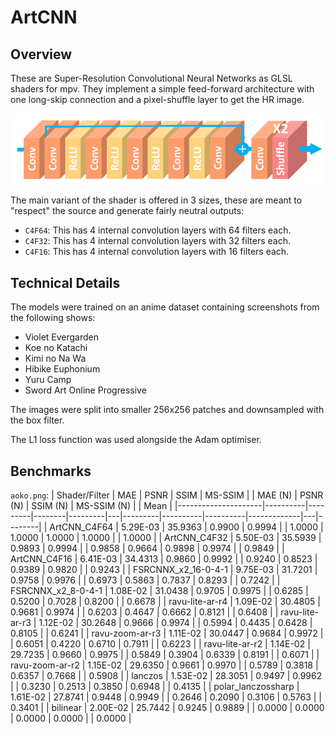# ArtCNN

## Overview
These are Super-Resolution Convolutional Neural Networks as GLSL shaders for mpv. They implement a simple feed-forward architecture with one long-skip connection and a pixel-shuffle layer to get the HR image.

![Model Architecture](./Images/model_architecture.png "Model Architecture")

The main variant of the shader is offered in 3 sizes, these are meant to "respect" the source and generate fairly neutral outputs:
- `C4F64`: This has 4 internal convolution layers with 64 filters each.
- `C4F32`: This has 4 internal convolution layers with 32 filters each.
- `C4F16`: This has 4 internal convolution layers with 16 filters each.

## Technical Details
The models were trained on an anime dataset containing screenshots from the following shows:
- Violet Evergarden
- Koe no Katachi
- Kimi no Na Wa
- Hibike Euphonium
- Yuru Camp
- Sword Art Online Progressive

The images were split into smaller 256x256 patches and downsampled with the box filter.

The L1 loss function was used alongside the Adam optimiser.

## Benchmarks
`aoko.png`:
| Shader/Filter       | MAE      | PSNR    | SSIM   | MS-SSIM |   | MAE (N) | PSNR (N) | SSIM (N) | MS-SSIM (N) |   | Mean   |
|---------------------|----------|---------|--------|---------|---|---------|----------|----------|-------------|---|--------|
| ArtCNN_C4F64        | 5.29E-03 | 35.9363 | 0.9900 |  0.9994 |   |  1.0000 |   1.0000 |   1.0000 |      1.0000 |   | 1.0000 |
| ArtCNN_C4F32        | 5.50E-03 | 35.5939 | 0.9893 |  0.9994 |   |  0.9858 |   0.9664 |   0.9898 |      0.9974 |   | 0.9849 |
| ArtCNN_C4F16        | 6.41E-03 | 34.4313 | 0.9860 |  0.9992 |   |  0.9240 |   0.8523 |   0.9389 |      0.9820 |   | 0.9243 |
| FSRCNNX_x2_16-0-4-1 | 9.75E-03 | 31.7201 | 0.9758 |  0.9976 |   |  0.6973 |   0.5863 |   0.7837 |      0.8293 |   | 0.7242 |
| FSRCNNX_x2_8-0-4-1  | 1.08E-02 | 31.0438 | 0.9705 |  0.9975 |   |  0.6285 |   0.5200 |   0.7028 |      0.8200 |   | 0.6678 |
| ravu-lite-ar-r4     | 1.09E-02 | 30.4805 | 0.9681 |  0.9974 |   |  0.6203 |   0.4647 |   0.6662 |      0.8121 |   | 0.6408 |
| ravu-lite-ar-r3     | 1.12E-02 | 30.2648 | 0.9666 |  0.9974 |   |  0.5994 |   0.4435 |   0.6428 |      0.8105 |   | 0.6241 |
| ravu-zoom-ar-r3     | 1.11E-02 | 30.0447 | 0.9684 |  0.9972 |   |  0.6051 |   0.4220 |   0.6710 |      0.7911 |   | 0.6223 |
| ravu-lite-ar-r2     | 1.14E-02 | 29.7235 | 0.9660 |  0.9975 |   |  0.5849 |   0.3904 |   0.6339 |      0.8191 |   | 0.6071 |
| ravu-zoom-ar-r2     | 1.15E-02 | 29.6350 | 0.9661 |  0.9970 |   |  0.5789 |   0.3818 |   0.6357 |      0.7668 |   | 0.5908 |
| lanczos             | 1.53E-02 | 28.3051 | 0.9497 |  0.9962 |   |  0.3230 |   0.2513 |   0.3850 |      0.6948 |   | 0.4135 |
| polar_lanczossharp  | 1.61E-02 | 27.8741 | 0.9448 |  0.9949 |   |  0.2646 |   0.2090 |   0.3106 |      0.5763 |   | 0.3401 |
| bilinear            | 2.00E-02 | 25.7442 | 0.9245 |  0.9889 |   |  0.0000 |   0.0000 |   0.0000 |      0.0000 |   | 0.0000 |
